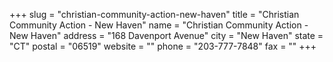 +++
slug = "christian-community-action-new-haven"
title = "Christian Community Action - New Haven"
name = "Christian Community Action - New Haven"
address = "168 Davenport Avenue"
city = "New Haven"
state = "CT"
postal = "06519"
website = ""
phone = "203-777-7848"
fax = ""
+++
